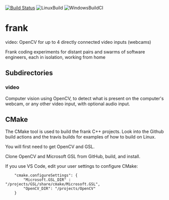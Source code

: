 [![Build Status](https://travis-ci.com/fgenolini/frank.svg?branch=master)](https://travis-ci.com/fgenolini/frank) ![LinuxBuild](https://github.com/fgenolini/frank/workflows/LinuxBuild/badge.svg?branch=master) ![WindowsBuildCI](https://github.com/fgenolini/frank/workflows/WindowsBuildCI/badge.svg?branch=master)

# frank
video: OpenCV for up to 4 directly connected video inputs (webcams)

Frank coding experiments for distant pairs and swarms of software engineers, each in isolation, working from home

## Subdirectories
### video
Computer vision using OpenCV, to detect what is present on the computer's webcam, or any other video input, with optional audio input.

## CMake
The CMake tool is used to build the frank C++ projects.
Look into the Github build actions and the travis builds for examples of how to build on Linux.

You will first need to get OpenCV and GSL.

Clone OpenCV and Microsoft GSL from GitHub, build, and install.

If you use VS Code, edit your user settings to configure CMake:
```
    "cmake.configureSettings": {
        "Microsoft.GSL_DIR" : "/projects/GSL/share/cmake/Microsoft.GSL",
        "OpenCV_DIR": "/projects/OpenCV"
    }
```
